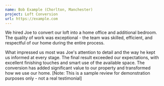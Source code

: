 ```yaml
---
name: Bob Example (Chorlton, Manchester)
project: Loft Conversion
url: https://example.com
---
```


We hired Joe to convert our loft into a home office and additional bedroom. The quality of work was exceptional - the team was skilled, efficient, and respectful of our home during the entire process.

What impressed us most was Joe's attention to detail and the way he kept us informed at every stage. The final result exceeded our expectations, with excellent finishing touches and smart use of the available space. The conversion has added significant value to our property and transformed how we use our home. [Note: This is a sample review for demonstration purposes only - not a real testimonial]
